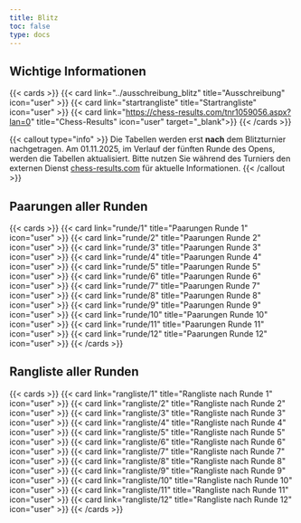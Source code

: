 ```yaml
---
title: Blitz
toc: false
type: docs
---
```


## Wichtige Informationen 
{{< cards >}}
  {{< card link="../ausschreibung_blitz" title="Ausschreibung" icon="user" >}}
  {{< card link="startrangliste" title="Startrangliste" icon="user" >}}
  {{< card link="https://chess-results.com/tnr1059056.aspx?lan=0" title="Chess-Results" icon="user" target="_blank">}}
{{< /cards >}}


{{< callout type="info" >}}
 Die Tabellen werden erst **nach** dem Blitzturnier nachgetragen. Am 01.11.2025, im Verlauf der fünften Runde des Opens, werden die Tabellen aktualisiert. Bitte nutzen Sie während des Turniers den externen Dienst [chess-results.com](https://chess-results.com/tnr1059056.aspx?lan=0) für aktuelle Informationen.
{{< /callout >}}

## Paarungen aller Runden 

{{< cards >}}
  {{< card link="runde/1" title="Paarungen Runde 1" icon="user" >}}
  {{< card link="runde/2" title="Paarungen Runde 2" icon="user" >}}
  {{< card link="runde/3" title="Paarungen Runde 3" icon="user" >}}
  {{< card link="runde/4" title="Paarungen Runde 4" icon="user" >}}
  {{< card link="runde/5" title="Paarungen Runde 5" icon="user" >}}
  {{< card link="runde/6" title="Paarungen Runde 6" icon="user" >}}
  {{< card link="runde/7" title="Paarungen Runde 7" icon="user" >}}
  {{< card link="runde/8" title="Paarungen Runde 8" icon="user" >}}
  {{< card link="runde/9" title="Paarungen Runde 9" icon="user" >}}
  {{< card link="runde/10" title="Paarungen Runde 10" icon="user" >}}
  {{< card link="runde/11" title="Paarungen Runde 11" icon="user" >}}
  {{< card link="runde/12" title="Paarungen Runde 12" icon="user" >}}
{{< /cards >}}

## Rangliste aller Runden 

{{< cards >}}
  {{< card link="rangliste/1" title="Rangliste nach Runde 1" icon="user" >}}
  {{< card link="rangliste/2" title="Rangliste nach Runde 2" icon="user" >}}
  {{< card link="rangliste/3" title="Rangliste nach Runde 3" icon="user" >}}
  {{< card link="rangliste/4" title="Rangliste nach Runde 4" icon="user" >}}
  {{< card link="rangliste/5" title="Rangliste nach Runde 5" icon="user" >}}
  {{< card link="rangliste/6" title="Rangliste nach Runde 6" icon="user" >}}
  {{< card link="rangliste/7" title="Rangliste nach Runde 7" icon="user" >}}
  {{< card link="rangliste/8" title="Rangliste nach Runde 8" icon="user" >}}
  {{< card link="rangliste/9" title="Rangliste nach Runde 9" icon="user" >}}
  {{< card link="rangliste/10" title="Rangliste nach Runde 10" icon="user" >}}
  {{< card link="rangliste/11" title="Rangliste nach Runde 11" icon="user" >}}
  {{< card link="rangliste/12" title="Rangliste nach Runde 12" icon="user" >}}
{{< /cards >}}